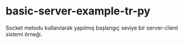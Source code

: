 # basic-server-example-tr-py
Socket metodu kullanılarak yapılmış başlangıç seviye bir server-client sistemi örneği.
